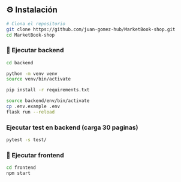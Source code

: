 ## ⚙️ Instalación

```bash
# Clona el repositorio
git clone https://github.com/juan-gomez-hub/MarketBook-shop.git
cd MarketBook-shop
```

### 🚀 Ejecutar backend
```bash
cd backend

python -m venv venv
source venv/bin/activate 

pip install -r requirements.txt

source backend/env/bin/activate
cp .env.example .env
flask run --reload
```
### Ejecutar test en backend (carga 30 paginas)

```bash
pytest -s test/
```

### 🚀 Ejecutar frontend
```bash
cd frontend
npm start
```
